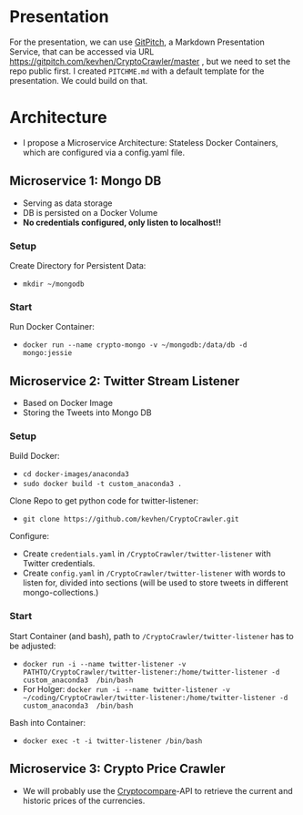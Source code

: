 # Presentation
For the presentation, we can use [GitPitch](https://gitpitch.com/),
a Markdown Presentation Service, that can be accessed via URL
https://gitpitch.com/kevhen/CryptoCrawler/master , but we need to set
the repo public first. I created `PITCHME.md` with a default template for the presentation.
We could build on that.

# Architecture
* I propose a Microservice Architecture: Stateless Docker Containers,
which are configured via a config.yaml file.

## Microservice 1: Mongo DB
* Serving as data storage
* DB is persisted on a Docker Volume
* **No credentials configured, only listen to localhost!!**

### Setup
Create Directory for Persistent Data:
* `mkdir ~/mongodb`

### Start
Run Docker Container:
* `docker run --name crypto-mongo -v ~/mongodb:/data/db -d mongo:jessie`

## Microservice 2: Twitter Stream Listener
* Based on  Docker Image
* Storing the Tweets into Mongo DB

### Setup
Build Docker:
* `cd docker-images/anaconda3`
* `sudo docker build -t custom_anaconda3 .`

Clone Repo to get python code for twitter-listener:
* `git clone https://github.com/kevhen/CryptoCrawler.git`

Configure:
* Create `credentials.yaml` in `/CryptoCrawler/twitter-listener` with Twitter credentials.
* Create `config.yaml` in `/CryptoCrawler/twitter-listener` with words to listen for, divided into sections (will be used to store tweets in different mongo-collections.)


### Start
Start Container (and bash), path to `/CryptoCrawler/twitter-listener` has to be adjusted:
* `docker run -i --name twitter-listener -v PATHTO/CryptoCrawler/twitter-listener:/home/twitter-listener -d custom_anaconda3  /bin/bash`
* For Holger: `docker run -i --name twitter-listener -v ~/coding/CryptoCrawler/twitter-listener:/home/twitter-listener -d custom_anaconda3  /bin/bash`

Bash into Container:
* `docker exec -t -i twitter-listener /bin/bash`

## Microservice 3: Crypto Price Crawler
* We will probably use the [Cryptocompare](https://www.cryptocompare.com/api)-API to retrieve the current and historic prices of the currencies.
